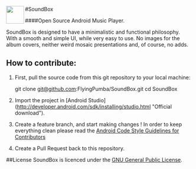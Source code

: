 #SoundBox
<img src="https://lh6.ggpht.com/NcqkrK4LSYmibGhPrASVG_T9g_d7okECwf1PAyckjlqNlT2CQvWfF4nNoDq04t9tz-U=w300" align="left" width="48" height="48" /> 

####Open Source Android Music Player.

SoundBox is designed to have a minimalistic and functional philosophy. With a smooth and simple UI, while very easy to use. No images for the album covers, neither weird mosaic presentations and, of course, no adds.

## How to contribute:

1) First, pull the source code from this git repository to your local machine:

    git clone git@github.com:FlyingPumba/SoundBox.git
    cd SoundBox

2) Import the project in [Android Studio] (http://developer.android.com/sdk/installing/studio.html "Official download").

3) Create a feature branch, and start making changes ! In order to keep everything clean please read the [Android Code Style Guidelines for Contributors](http://source.android.com/source/code-style.html)

4) Create a Pull Request back to this repository.


##License 
SoundBox is licenced under the [GNU General Public License](http://www.gnu.org/copyleft/gpl.html "General Public License").

